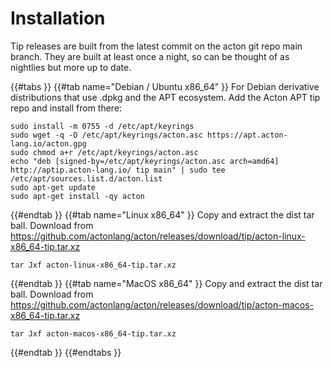 # Installation

Tip releases are built from the latest commit on the acton git repo main branch. They are built at least once a night, so can be thought of as nightlies but more up to date.

{{#tabs }}
{{#tab name="Debian / Ubuntu x86_64" }}
For Debian derivative distributions that use .dpkg and the APT ecosystem. Add the Acton APT tip repo and install from there:
```console
sudo install -m 0755 -d /etc/apt/keyrings
sudo wget -q -O /etc/apt/keyrings/acton.asc https://apt.acton-lang.io/acton.gpg
sudo chmod a+r /etc/apt/keyrings/acton.asc
echo "deb [signed-by=/etc/apt/keyrings/acton.asc arch=amd64] http://aptip.acton-lang.io/ tip main" | sudo tee /etc/apt/sources.list.d/acton.list
sudo apt-get update
sudo apt-get install -qy acton
```
{{#endtab }}
{{#tab name="Linux x86_64" }}
Copy and extract the dist tar ball. Download from https://github.com/actonlang/acton/releases/download/tip/acton-linux-x86_64-tip.tar.xz
```console
tar Jxf acton-linux-x86_64-tip.tar.xz
```
{{#endtab }}
{{#tab name="MacOS x86_64" }}
Copy and extract the dist tar ball. Download from https://github.com/actonlang/acton/releases/download/tip/acton-macos-x86_64-tip.tar.xz
```console
tar Jxf acton-macos-x86_64-tip.tar.xz
```
{{#endtab }}
{{#endtabs }}
